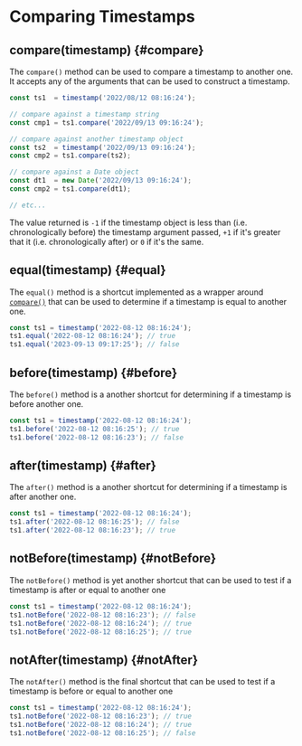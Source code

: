 # Comparing Timestamps

## compare(timestamp) {#compare}

The `compare()` method can be used to compare a timestamp to
another one.  It accepts any of the arguments that can be used
to construct a timestamp.

```js
const ts1  = timestamp('2022/08/12 08:16:24');

// compare against a timestamp string
const cmp1 = ts1.compare('2022/09/13 09:16:24');

// compare against another timestamp object
const ts2  = timestamp('2022/09/13 09:16:24');
const cmp2 = ts1.compare(ts2);

// compare against a Date object
const dt1  = new Date('2022/09/13 09:16:24');
const cmp2 = ts1.compare(dt1);

// etc...
```

The value returned is `-1` if the timestamp object is less than
(i.e. chronologically before) the timestamp argument passed, `+1`
if it's greater that it (i.e. chronologically after) or `0` if it's
the same.

## equal(timestamp) {#equal}

The `equal()` method is a shortcut implemented as a wrapper around
[`compare()`](#compare) that can be used to determine if a timestamp is
equal to another one.

```js
const ts1 = timestamp('2022-08-12 08:16:24');
ts1.equal('2022-08-12 08:16:24'); // true
ts1.equal('2023-09-13 09:17:25'); // false
```

## before(timestamp) {#before}

The `before()` method is a another shortcut for determining if a timestamp
is before another one.

```js
const ts1 = timestamp('2022-08-12 08:16:24');
ts1.before('2022-08-12 08:16:25'); // true
ts1.before('2022-08-12 08:16:23'); // false
```

## after(timestamp) {#after}

The `after()` method is a another shortcut for determining if a timestamp
is after another one.

```js
const ts1 = timestamp('2022-08-12 08:16:24');
ts1.after('2022-08-12 08:16:25'); // false
ts1.after('2022-08-12 08:16:23'); // true
```

## notBefore(timestamp) {#notBefore}

The `notBefore()` method is yet another shortcut that can be used to test
if a timestamp is after or equal to another one

```js
const ts1 = timestamp('2022-08-12 08:16:24');
ts1.notBefore('2022-08-12 08:16:23'); // false
ts1.notBefore('2022-08-12 08:16:24'); // true
ts1.notBefore('2022-08-12 08:16:25'); // true
```

## notAfter(timestamp) {#notAfter}

The `notAfter()` method is the final shortcut that can be used to test
if a timestamp is before or equal to another one

```js
const ts1 = timestamp('2022-08-12 08:16:24');
ts1.notBefore('2022-08-12 08:16:23'); // true
ts1.notBefore('2022-08-12 08:16:24'); // true
ts1.notBefore('2022-08-12 08:16:25'); // false
```
